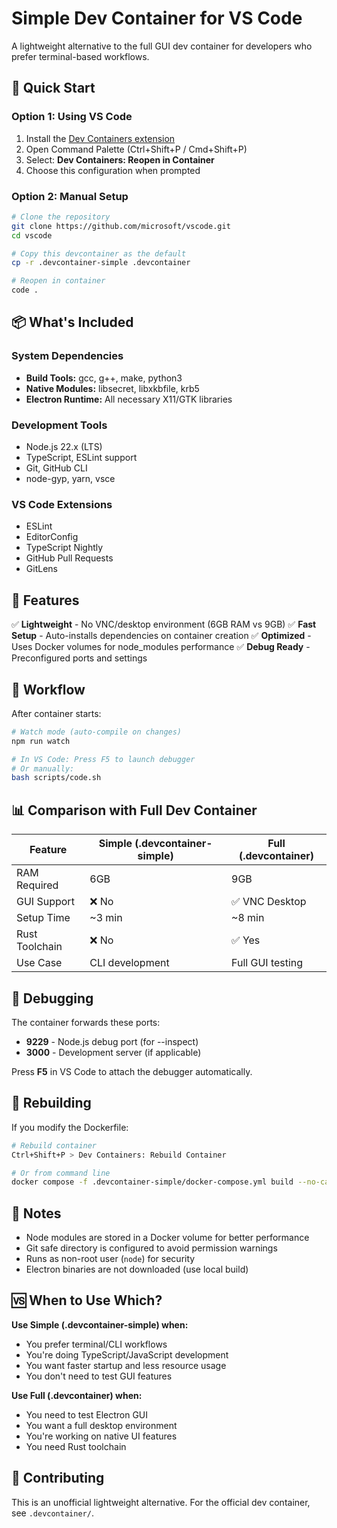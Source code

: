 # Simple Dev Container for VS Code

A lightweight alternative to the full GUI dev container for developers who prefer terminal-based workflows.

## 🚀 Quick Start

### Option 1: Using VS Code
1. Install the [Dev Containers extension](https://marketplace.visualstudio.com/items?itemName=ms-vscode-remote.remote-containers)
2. Open Command Palette (Ctrl+Shift+P / Cmd+Shift+P)
3. Select: **Dev Containers: Reopen in Container**
4. Choose this configuration when prompted

### Option 2: Manual Setup
```bash
# Clone the repository
git clone https://github.com/microsoft/vscode.git
cd vscode

# Copy this devcontainer as the default
cp -r .devcontainer-simple .devcontainer

# Reopen in container
code .
```

## 📦 What's Included

### System Dependencies
- **Build Tools:** gcc, g++, make, python3
- **Native Modules:** libsecret, libxkbfile, krb5
- **Electron Runtime:** All necessary X11/GTK libraries

### Development Tools
- Node.js 22.x (LTS)
- TypeScript, ESLint support
- Git, GitHub CLI
- node-gyp, yarn, vsce

### VS Code Extensions
- ESLint
- EditorConfig
- TypeScript Nightly
- GitHub Pull Requests
- GitLens

## 🔧 Features

✅ **Lightweight** - No VNC/desktop environment (6GB RAM vs 9GB)
✅ **Fast Setup** - Auto-installs dependencies on container creation
✅ **Optimized** - Uses Docker volumes for node_modules performance
✅ **Debug Ready** - Preconfigured ports and settings

## 🎯 Workflow

After container starts:

```bash
# Watch mode (auto-compile on changes)
npm run watch

# In VS Code: Press F5 to launch debugger
# Or manually:
bash scripts/code.sh
```

## 📊 Comparison with Full Dev Container

| Feature | Simple (.devcontainer-simple) | Full (.devcontainer) |
|---------|------------------------------|----------------------|
| RAM Required | 6GB | 9GB |
| GUI Support | ❌ No | ✅ VNC Desktop |
| Setup Time | ~3 min | ~8 min |
| Rust Toolchain | ❌ No | ✅ Yes |
| Use Case | CLI development | Full GUI testing |

## 🐛 Debugging

The container forwards these ports:
- **9229** - Node.js debug port (for --inspect)
- **3000** - Development server (if applicable)

Press **F5** in VS Code to attach the debugger automatically.

## 🔄 Rebuilding

If you modify the Dockerfile:

```bash
# Rebuild container
Ctrl+Shift+P > Dev Containers: Rebuild Container

# Or from command line
docker compose -f .devcontainer-simple/docker-compose.yml build --no-cache
```

## 📝 Notes

- Node modules are stored in a Docker volume for better performance
- Git safe directory is configured to avoid permission warnings
- Runs as non-root user (`node`) for security
- Electron binaries are not downloaded (use local build)

## 🆚 When to Use Which?

**Use Simple (.devcontainer-simple) when:**
- You prefer terminal/CLI workflows
- You're doing TypeScript/JavaScript development
- You want faster startup and less resource usage
- You don't need to test GUI features

**Use Full (.devcontainer) when:**
- You need to test Electron GUI
- You want a full desktop environment
- You're working on native UI features
- You need Rust toolchain

## 🤝 Contributing

This is an unofficial lightweight alternative. For the official dev container, see `.devcontainer/`.
